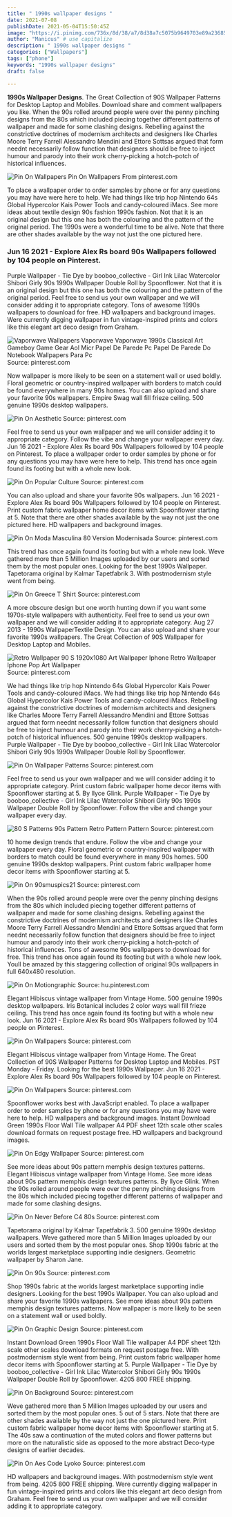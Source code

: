 ```yaml
---
title: " 1990s wallpaper designs "
date: 2021-07-08
publishDate: 2021-05-04T15:50:45Z
image: "https://i.pinimg.com/736x/8d/38/a7/8d38a7c5075b9649703e89a23685349d.jpg"
author: "Manicus" # use capitalize
description: " 1990s wallpaper designs "
categories: ["Wallpapers"]
tags: ["phone"]
keywords: "1990s wallpaper designs"
draft: false

---
```



**1990s Wallpaper Designs**. The Great Collection of 90S Wallpaper Patterns for Desktop Laptop and Mobiles. Download share and comment wallpapers you like. When the 90s rolled around people were over the penny pinching designs from the 80s which included piecing together different patterns of wallpaper and made for some clashing designs. Rebelling against the constrictive doctrines of modernism architects and designers like Charles Moore Terry Farrell Alessandro Mendini and Ettore Sottsas argued that form neednt necessarily follow function that designers should be free to inject humour and parody into their work cherry-picking a hotch-potch of historical influences.

![Pin On Wallpapers](https://i.pinimg.com/originals/d9/04/00/d90400ded4784b0a2b45ce71a559827b.jpg "Pin On Wallpapers")
Pin On Wallpapers From pinterest.com


To place a wallpaper order to order samples by phone or for any questions you may have were here to help. We had things like trip hop Nintendo 64s Global Hypercolor Kais Power Tools and candy-coloured iMacs. See more ideas about textile design 90s fashion 1990s fashion. Not that it is an original design but this one has both the colouring and the pattern of the original period. The 1990s were a wonderful time to be alive. Note that there are other shades available by the way not just the one pictured here.

### Jun 16 2021 - Explore Alex Rs board 90s Wallpapers followed by 104 people on Pinterest.

Purple Wallpaper - Tie Dye by booboo_collective - Girl Ink Lilac Watercolor Shibori Girly 90s 1990s Wallpaper Double Roll by Spoonflower. Not that it is an original design but this one has both the colouring and the pattern of the original period. Feel free to send us your own wallpaper and we will consider adding it to appropriate category. Tons of awesome 1990s wallpapers to download for free. HD wallpapers and background images. Were currently digging wallpaper in fun vintage-inspired prints and colors like this elegant art deco design from Graham.


![Vaporwave Wallpapers Vaporwave Vaporwave 1990s Classical Art Gameboy Game Gear Aol Micr Papel De Parede Pc Papel De Parede Do Notebook Wallpapers Para Pc](https://i.pinimg.com/originals/eb/db/d7/ebdbd7554bb6f1576e6a417cb31f79ba.jpg "Vaporwave Wallpapers Vaporwave Vaporwave 1990s Classical Art Gameboy Game Gear Aol Micr Papel De Parede Pc Papel De Parede Do Notebook Wallpapers Para Pc")
Source: pinterest.com

Now wallpaper is more likely to be seen on a statement wall or used boldly. Floral geometric or country-inspired wallpaper with borders to match could be found everywhere in many 90s homes. You can also upload and share your favorite 90s wallpapers. Empire Swag wall fill frieze ceiling. 500 genuine 1990s desktop wallpapers.

![Pin On Aesthetic](https://i.pinimg.com/564x/16/47/69/1647696b63ba28780b859cfe9739fa07.jpg "Pin On Aesthetic")
Source: pinterest.com

Feel free to send us your own wallpaper and we will consider adding it to appropriate category. Follow the vibe and change your wallpaper every day. Jun 16 2021 - Explore Alex Rs board 90s Wallpapers followed by 104 people on Pinterest. To place a wallpaper order to order samples by phone or for any questions you may have were here to help. This trend has once again found its footing but with a whole new look.

![Pin On Popular Culture](http://www.fabrics-wallpapers.co.za/wp-content/uploads/2013/01/80s.png "Pin On Popular Culture")
Source: pinterest.com

You can also upload and share your favorite 90s wallpapers. Jun 16 2021 - Explore Alex Rs board 90s Wallpapers followed by 104 people on Pinterest. Print custom fabric wallpaper home decor items with Spoonflower starting at 5. Note that there are other shades available by the way not just the one pictured here. HD wallpapers and background images.

![Pin On Moda Masculina 80 Version Modernisada](https://i.pinimg.com/originals/21/0b/34/210b347be4aeef1b369e520eb5c404e5.png "Pin On Moda Masculina 80 Version Modernisada")
Source: pinterest.com

This trend has once again found its footing but with a whole new look. Weve gathered more than 5 Million Images uploaded by our users and sorted them by the most popular ones. Looking for the best 1990s Wallpaper. Tapetorama original by Kalmar Tapetfabrik 3. With postmodernism style went from being.

![Pin On Greece T Shirt](https://i.pinimg.com/originals/e3/4e/57/e34e57d2c9765f4493fd5d15fca0417c.png "Pin On Greece T Shirt")
Source: pinterest.com

A more obscure design but one worth hunting down if you want some 1970s-style wallpapers with authenticity. Feel free to send us your own wallpaper and we will consider adding it to appropriate category. Aug 27 2013 - 1990s WallpaperTextile Design. You can also upload and share your favorite 1990s wallpapers. The Great Collection of 90S Wallpaper for Desktop Laptop and Mobiles.

![Retro Wallpaper 90 S 1920x1080 Art Wallpaper Iphone Retro Wallpaper Iphone Pop Art Wallpaper](https://i.pinimg.com/originals/0b/0d/c9/0b0dc9542cd849e9ffa36d01bfaa371d.png "Retro Wallpaper 90 S 1920x1080 Art Wallpaper Iphone Retro Wallpaper Iphone Pop Art Wallpaper")
Source: pinterest.com

We had things like trip hop Nintendo 64s Global Hypercolor Kais Power Tools and candy-coloured iMacs. We had things like trip hop Nintendo 64s Global Hypercolor Kais Power Tools and candy-coloured iMacs. Rebelling against the constrictive doctrines of modernism architects and designers like Charles Moore Terry Farrell Alessandro Mendini and Ettore Sottsas argued that form neednt necessarily follow function that designers should be free to inject humour and parody into their work cherry-picking a hotch-potch of historical influences. 500 genuine 1990s desktop wallpapers. Purple Wallpaper - Tie Dye by booboo_collective - Girl Ink Lilac Watercolor Shibori Girly 90s 1990s Wallpaper Double Roll by Spoonflower.

![Pin On Wallpaper Patterns](https://i.pinimg.com/736x/10/df/35/10df35ce35f96633376d541e90ee60af.jpg "Pin On Wallpaper Patterns")
Source: pinterest.com

Feel free to send us your own wallpaper and we will consider adding it to appropriate category. Print custom fabric wallpaper home decor items with Spoonflower starting at 5. By Ilyce Glink. Purple Wallpaper - Tie Dye by booboo_collective - Girl Ink Lilac Watercolor Shibori Girly 90s 1990s Wallpaper Double Roll by Spoonflower. Follow the vibe and change your wallpaper every day.

![80 S Patterns 90s Pattern Retro Pattern Pattern](https://i.pinimg.com/originals/c4/92/ba/c492baf54af3024902ae3cc570f2aaf3.jpg "80 S Patterns 90s Pattern Retro Pattern Pattern")
Source: pinterest.com

10 home design trends that endure. Follow the vibe and change your wallpaper every day. Floral geometric or country-inspired wallpaper with borders to match could be found everywhere in many 90s homes. 500 genuine 1990s desktop wallpapers. Print custom fabric wallpaper home decor items with Spoonflower starting at 5.

![Pin On 90smuspics21](https://i.pinimg.com/originals/ac/85/cb/ac85cb373f1bed4ae605b019dbe4f4d0.png "Pin On 90smuspics21")
Source: pinterest.com

When the 90s rolled around people were over the penny pinching designs from the 80s which included piecing together different patterns of wallpaper and made for some clashing designs. Rebelling against the constrictive doctrines of modernism architects and designers like Charles Moore Terry Farrell Alessandro Mendini and Ettore Sottsas argued that form neednt necessarily follow function that designers should be free to inject humour and parody into their work cherry-picking a hotch-potch of historical influences. Tons of awesome 90s wallpapers to download for free. This trend has once again found its footing but with a whole new look. Youll be amazed by this staggering collection of original 90s wallpapers in full 640x480 resolution.

![Pin On Motiongraphic](https://i.pinimg.com/originals/04/77/61/04776150336180a6291a0cc3f666dd91.jpg "Pin On Motiongraphic")
Source: hu.pinterest.com

Elegant Hibiscus vintage wallpaper from Vintage Home. 500 genuine 1990s desktop wallpapers. Iris Botanical includes 2 color ways wall fill frieze ceiling. This trend has once again found its footing but with a whole new look. Jun 16 2021 - Explore Alex Rs board 90s Wallpapers followed by 104 people on Pinterest.

![Pin On Wallpapers](https://i.pinimg.com/originals/53/03/29/5303299916be50ba24001fec4c0bda5f.jpg "Pin On Wallpapers")
Source: pinterest.com

Elegant Hibiscus vintage wallpaper from Vintage Home. The Great Collection of 90S Wallpaper Patterns for Desktop Laptop and Mobiles. PST Monday - Friday. Looking for the best 1990s Wallpaper. Jun 16 2021 - Explore Alex Rs board 90s Wallpapers followed by 104 people on Pinterest.

![Pin On Wallpapers](https://i.pinimg.com/originals/d9/04/00/d90400ded4784b0a2b45ce71a559827b.jpg "Pin On Wallpapers")
Source: pinterest.com

Spoonflower works best with JavaScript enabled. To place a wallpaper order to order samples by phone or for any questions you may have were here to help. HD wallpapers and background images. Instant Download Green 1990s Floor Wall Tile wallpaper A4 PDF sheet 12th scale other scales download formats on request postage free. HD wallpapers and background images.

![Pin On Edgy Wallpaper](https://i.pinimg.com/564x/0d/b3/ed/0db3ed180732ca36b27fd4eec2828085.jpg "Pin On Edgy Wallpaper")
Source: pinterest.com

See more ideas about 90s pattern memphis design textures patterns. Elegant Hibiscus vintage wallpaper from Vintage Home. See more ideas about 90s pattern memphis design textures patterns. By Ilyce Glink. When the 90s rolled around people were over the penny pinching designs from the 80s which included piecing together different patterns of wallpaper and made for some clashing designs.

![Pin On Never Before C4 80s](https://i.pinimg.com/474x/0b/d8/40/0bd84065a932bb1644efcc6453d9da24.jpg "Pin On Never Before C4 80s")
Source: pinterest.com

Tapetorama original by Kalmar Tapetfabrik 3. 500 genuine 1990s desktop wallpapers. Weve gathered more than 5 Million Images uploaded by our users and sorted them by the most popular ones. Shop 1990s fabric at the worlds largest marketplace supporting indie designers. Geometric wallpaper by Sharon Jane.

![Pin On 90s](https://i.pinimg.com/originals/34/15/98/3415984d7bcfcaf577737354c39b8824.jpg "Pin On 90s")
Source: pinterest.com

Shop 1990s fabric at the worlds largest marketplace supporting indie designers. Looking for the best 1990s Wallpaper. You can also upload and share your favorite 1990s wallpapers. See more ideas about 90s pattern memphis design textures patterns. Now wallpaper is more likely to be seen on a statement wall or used boldly.

![Pin On Graphic Design](https://i.pinimg.com/originals/3b/2b/89/3b2b896d05db47c6202d6b7f1358735e.jpg "Pin On Graphic Design")
Source: pinterest.com

Instant Download Green 1990s Floor Wall Tile wallpaper A4 PDF sheet 12th scale other scales download formats on request postage free. With postmodernism style went from being. Print custom fabric wallpaper home decor items with Spoonflower starting at 5. Purple Wallpaper - Tie Dye by booboo_collective - Girl Ink Lilac Watercolor Shibori Girly 90s 1990s Wallpaper Double Roll by Spoonflower. 4205 800 FREE shipping.

![Pin On Background](https://i.pinimg.com/originals/a0/66/df/a066df3823dd4a89caed72050cae49f5.png "Pin On Background")
Source: pinterest.com

Weve gathered more than 5 Million Images uploaded by our users and sorted them by the most popular ones. 5 out of 5 stars. Note that there are other shades available by the way not just the one pictured here. Print custom fabric wallpaper home decor items with Spoonflower starting at 5. The 40s saw a continuation of the muted colors and flower patterns but more on the naturalistic side as opposed to the more abstract Deco-type designs of earlier decades.

![Pin On Aes Code Lyoko](https://i.pinimg.com/736x/8d/38/a7/8d38a7c5075b9649703e89a23685349d.jpg "Pin On Aes Code Lyoko")
Source: pinterest.com

HD wallpapers and background images. With postmodernism style went from being. 4205 800 FREE shipping. Were currently digging wallpaper in fun vintage-inspired prints and colors like this elegant art deco design from Graham. Feel free to send us your own wallpaper and we will consider adding it to appropriate category.

